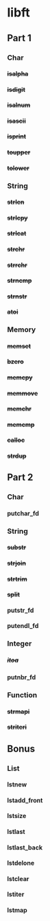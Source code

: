 # libft

## Part 1

### Char

#### ~~isalpha~~
#### ~~isdigit~~
#### ~~isalnum~~
#### ~~isascii~~
#### ~~isprint~~
#### ~~toupper~~
#### ~~tolower~~

### String

#### ~~strlen~~
#### ~~strlcpy~~
#### ~~strlcat~~
#### ~~strchr~~
#### ~~strrchr~~
#### ~~strncmp~~
#### ~~strnstr~~
#### ~~atoi~~

### Memory

#### ~~memset~~
#### ~~bzero~~
#### ~~memcpy~~
#### ~~memmove~~
#### ~~memchr~~
#### ~~memcmp~~
#### ~~calloc~~
#### ~~strdup~~

## Part 2

### Char

#### putchar_fd

### String

#### ~~substr~~
#### ~~strjoin~~
#### ~~strtrim~~
#### ~~split~~
#### putstr_fd
#### putendl_fd

### Integer

##### ~~itoa~~
#### putnbr_fd

### Function

#### ~~strmapi~~
#### ~~striteri~~

## Bonus

### List

#### lstnew
#### lstadd_front
#### lstsize
#### lstlast
#### lstlast_back
#### lstdelone
#### lstclear
#### lstiter
#### lstmap